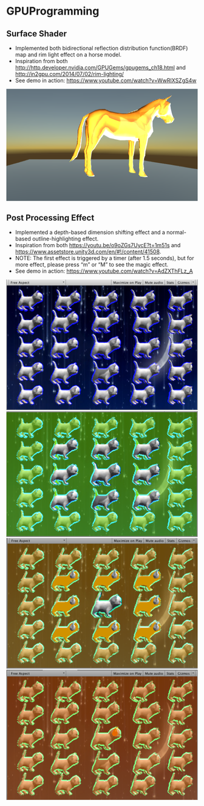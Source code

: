 # GPUProgramming

## Surface Shader 

* Implemented both bidirectional reflection distribution function(BRDF) map and rim light effect on a horse model. 
* Inspiration from both http://http.developer.nvidia.com/GPUGems/gpugems_ch18.html and http://in2gpu.com/2014/07/02/rim-lighting/
* See demo in action: https://www.youtube.com/watch?v=WwRlXSZgS4w

![Alt text](https://github.com/zhimibuwu/GPUProgramming/blob/master/demo.png?raw=true)

## Post Processing Effect

* Implemented a depth-based dimension shifting effect and a normal-based outline-highlighting effect.
* Inspiration from both https://youtu.be/o9oZGs7UycE?t=1m51s and https://www.assetstore.unity3d.com/en/#!/content/41508. 
* NOTE: The first effect is triggered by a timer (after 1.5 seconds), but for more effect, please press “m” or “M” to see the magic effect.
* See demo in action: https://www.youtube.com/watch?v=AdZXThFLz_A

![Alt text](https://raw.githubusercontent.com/zhimibuwu/GPUProgramming/master/ScreenShot0.png)
![Alt text](https://raw.githubusercontent.com/zhimibuwu/GPUProgramming/master/ScreenShot1.png)
![Alt text](https://raw.githubusercontent.com/zhimibuwu/GPUProgramming/master/ScreenShot2.png)
![Alt text](https://raw.githubusercontent.com/zhimibuwu/GPUProgramming/master/ScreenShot3.png)
